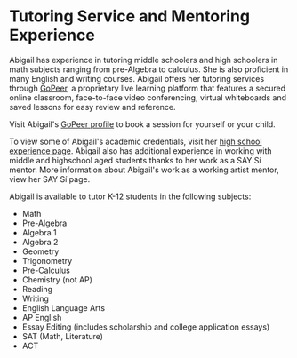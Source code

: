 # Tutoring Service and Mentoring Experience

Abigail has experience in tutoring middle schoolers and high schoolers in math subjects ranging from pre-Algebra to calculus. She is also proficient in many English and writing courses. Abigail offers her tutoring services through [GoPeer](https://gopeer.org/profile/5db4d6da8f188f5481853b3b), a proprietary live learning platform that features a secured online classroom, face-to-face video conferencing, virtual whiteboards and saved lessons for easy review and reference.

Visit Abigail's [GoPeer profile](https://gopeer.org/profile/5db4d6da8f188f5481853b3b) to book a session for yourself or your child. 

To view some of Abigail's academic credentials, visit her [high school experience page](./highschoolExp.html). Abigail also has additional experience in working with middle and highschool aged students thanks to her work as a SAY Sí mentor. More information about Abigail's work as a working artist mentor, view her SAY Sí page. 

Abigail is available to tutor K-12 students in the following subjects:

<p>
<ul>
  <li>Math</li>
  <li>Pre-Algebra</li>
  <li>Algebra 1</li>
  <li>Algebra 2</li>
  <li>Geometry</li>
  <li>Trigonometry</li>
  <li>Pre-Calculus</li>
  <li>Chemistry (not AP)</li>
  <li>Reading</li>
  <li>Writing</li>
  <li>English Language Arts</li>
  <li>AP English</li>
  <li>Essay Editing (includes scholarship and college application essays)</li>
  <li>SAT (Math, Literature)</li>
  <li>ACT</li>
</ul>
</p>
  

